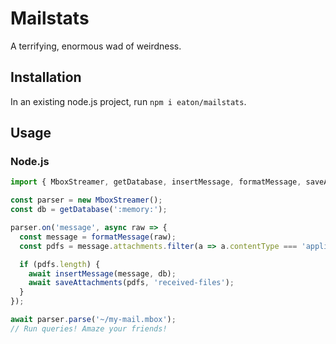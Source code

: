 # Mailstats

A terrifying, enormous wad of weirdness.

## Installation

In an existing node.js project, run `npm i eaton/mailstats`.

## Usage

### Node.js

```typescript
import { MboxStreamer, getDatabase, insertMessage, formatMessage, saveAttachment } from '@eatonfy/mailstats';

const parser = new MboxStreamer();
const db = getDatabase(':memory:');

parser.on('message', async raw => {
  const message = formatMessage(raw);
  const pdfs = message.attachments.filter(a => a.contentType === 'application/pdf');

  if (pdfs.length) {
    await insertMessage(message, db);
    await saveAttachments(pdfs, 'received-files');
  }
});

await parser.parse('~/my-mail.mbox');
// Run queries! Amaze your friends!
```
